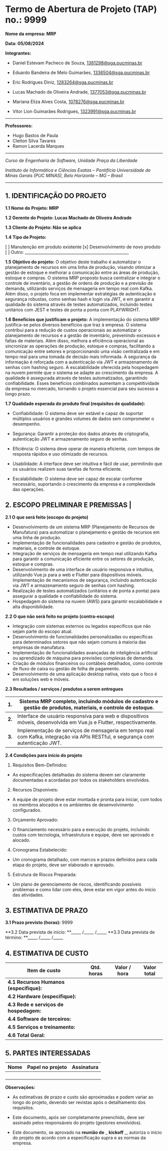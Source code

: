 # Termo de Abertura de Projeto (TAP) no.: 9999

**Nome da empresa: MRP**

**Data: 05/08/2024**

**Integrantes:**

* Daniel Estevam Pacheco de Souza, 1381298@sga.pucminas.br

* Eduardo Bandeira de Melo Guimarães, 1336504@sga.pucminas.br

* Eric Rodrigues Diniz, 1283264@sga.pucminas.br

* Lucas Machado de Oliveira Andrade, 1377053@sga.pucminas.br

* Mariana Eliza Alves Costa, 1078276@sga.pucminas.br

* Vítor Lion Guimarães Rodrigues, 1323991@sga.pucminas.br

---

**Professores:**

* Hugo Bastos de Paula
* Cleiton Silva Tavares
* Ramon Lacerda Marques

---

_Curso de Engenharia de Software, Unidade Praça da Liberdade_

_Instituto de Informática e Ciências Exatas – Pontifícia Universidade de Minas Gerais (PUC MINAS), Belo Horizonte – MG – Brasil_

---

## 1. IDENTIFICAÇÃO DO PROJETO

**1.1 Nome do Projeto: MRP**

**1.2 Gerente do Projeto: Lucas Machado de Oliveira Andrade**

**1.3 Cliente do Projeto: Não se aplica**

**1.4 Tipo de Projeto:**

[ ] Manutenção em produto existente
[x] Desenvolvimento de novo produto
[ ] Outro: \_\_\_\_\_\_\_\_\_\_\_\_\_\_\_\_\_\_\_\_\_\_\_\_\_\_\_\_\_\_\_\_\_\_\_\_\_\_\_\_\_\_\_\_\_\_\_\_\_\_\_\_

**1.5 Objetivo do projeto:**
O objetivo deste trabalho é automatizar o planejamento de recursos em uma linha de produção, visando otimizar a gestão de estoque e melhorar a comunicação entre as áreas de produção, estoque e compras. O sistema MRP proposto busca centralizar e integrar o controle de inventário, a gestão de ordens de produção e a previsão de demanda, utilizando serviços de mensageria em tempo real com Kafka. Além disso, o projeto foca em implementar estratégias de autenticação e segurança robustas, como senhas hash e login via JWT, e em garantir a qualidade do sistema através de testes automatizados, incluindo testes unitários com JEST e testes de ponta a ponta com PLAYWRIGHT.

**1.6 Benefícios que justificam o projeto:**
A implementação do sistema MRP justifica-se pelos diversos benefícios que traz à empresa. O sistema contribui para a redução de custos operacionais ao automatizar o planejamento de recursos e a gestão de inventário, prevenindo excessos e faltas de materiais. Além disso, melhora a eficiência operacional ao sincronizar as operações de produção, estoque e compras, facilitando a comunicação entre setores e proporcionando uma visão centralizada e em tempo real para uma tomada de decisão mais informada. A segurança da informação é reforçada com a autenticação via JWT e armazenamento de senhas com hashing seguro. A escalabilidade oferecida pela hospedagem na nuvem permite que o sistema se adapte ao crescimento da empresa. A qualidade é assegurada através de testes automatizados, garantindo confiabilidade. Esses benefícios combinados aumentam a competitividade da empresa no mercado, tornando o projeto essencial para seu sucesso a longo prazo.

**1.7 Qualidade esperada do produto final (requisitos de qualidade):**

* Confiabilidade: O sistema deve ser estável e capaz de suportar múltiplos usuários e grandes volumes de dados sem comprometer o desempenho.

* Segurança: Garantir a proteção dos dados através de criptografia, autenticação JWT e armazenamento seguro de senhas.

* Eficiência: O sistema deve operar de maneira eficiente, com tempos de resposta rápidos e uso otimizado de recursos.

* Usabilidade: A interface deve ser intuitiva e fácil de usar, permitindo que os usuários realizem suas tarefas de forma eficiente.

* Escalabilidade: O sistema deve ser capaz de escalar conforme necessário, suportando o crescimento da empresa e a complexidade das operações.

## **2. ESCOPO PRELIMINAR E PREMISSAS** |

**2.1 O que será feito (escopo do projeto)**
* Desenvolvimento de um sistema MRP (Planejamento de Recursos de Manufatura) para automatizar o planejamento e gestão de recursos em uma linha de produção.
* Implementação de funcionalidades para cadastro e gestão de produtos, materiais, e controle de estoque.
* Integração de serviços de mensageria em tempo real utilizando Kafka para garantir a comunicação eficiente entre os setores de produção, estoque e compras.
* Desenvolvimento de uma interface de usuário responsiva e intuitiva, utilizando Vue.js para a web e Flutter para dispositivos móveis.
Implementação de mecanismos de segurança, incluindo autenticação via JWT e armazenamento seguro de senhas com hashing.
* Realização de testes automatizados (unitários e de ponta a ponta) para assegurar a qualidade e confiabilidade do sistema.
* Hospedagem do sistema na nuvem (AWS) para garantir escalabilidade e alta disponibilidade.


**2.2 O que não será feito no projeto (contra-escopo)**
* Integração com sistemas externos ou legados específicos que não sejam parte do escopo atual.
* Desenvolvimento de funcionalidades personalizadas ou específicas para determinados setores que não sejam comuns à maioria das empresas de manufatura.
* Implementação de funcionalidades avançadas de inteligência artificial ou aprendizado de máquina para previsões complexas de demanda.
* Criação de módulos financeiros ou contábeis detalhados, como controle de fluxo de caixa ou gestão de folha de pagamento.
* Desenvolvimento de uma aplicação desktop nativa, visto que o foco é em soluções web e móveis.

**2.3 Resultados / serviços / produtos a serem entregues**

| **1.** | Sistema MRP completo, incluindo módulos de cadastro e gestão de produtos, materiais, e controle de estoque. |
| --- | --- |
| **2.** | Interface de usuário responsiva para web e dispositivos móveis, desenvolvida em Vue.js e Flutter, respectivamente. |
| **3.** | Implementação de serviços de mensageria em tempo real com Kafka, integração via APIs RESTful, e segurança com autenticação JWT. |


**2.4 Condições para início do projeto**

1. Requisitos Bem-Definidos:

* As especificações detalhadas do sistema devem ser claramente documentadas e acordadas por todos os stakeholders envolvidos.

2. Recursos Disponíveis:
* A equipe de projeto deve estar montada e pronta para iniciar, com todos os membros alocados e os ambientes de desenvolvimento configurados.

3. Orçamento Aprovado:
* O financiamento necessário para a execução do projeto, incluindo custos com tecnologia, infraestrutura e equipe, deve ser aprovado e alocado.

4. Cronograma Estabelecido:
* Um cronograma detalhado, com marcos e prazos definidos para cada etapa do projeto, deve ser elaborado e aprovado.

5. Estrutura de Riscos Preparada:
* Um plano de gerenciamento de riscos, identificando possíveis problemas e como lidar com eles, deve estar em vigor antes do início das atividades.

## 3. ESTIMATIVA DE PRAZO


**3.1 Prazo previsto (horas):** 9999

**3.2 Data prevista de início:  **\_\_\_\_\_ /\_\_\_\_\_ /\_\_\_\_\_
**3.3 Data prevista de término: **\_\_\_\_\_ /\_\_\_\_\_ /\_\_\_\_\_

## 4. ESTIMATIVA DE CUSTO

| Item de custo | Qtd. horas | Valor / hora  | Valor total |
| --- | --- | --- | --- |
| **4.1 Recursos Humanos** **(especifique):** |  |  |  |
| **4.2 Hardware (especifique):** |  |  |  |
| **4.3 Rede e serviços de hospedagem:** |  |  |  |
| **4.4 Software de terceiros:** |  |  |  |
| **4.5 Serviços e treinamento:** |  |  |  |
| **4.6 Total Geral:** |  |  |  |

## 5. PARTES INTERESSADAS

| Nome | Papel no projeto | Assinatura |
| --- | --- | --- |
|     |     |     |
|     |     |     |
|     |     |     |
|     |     |     |

**Observações:**

- As estimativas de prazo e custo são aproximadas e podem variar ao longo do projeto, devendo ser revistas após o detalhamento dos requisitos.

- Este documento, após ser completamente preenchido, deve ser assinado pelos responsáveis do projeto (gestores envolvidos).

- Este documento, se aprovado na **reunião de** _ **kickoff** _, autoriza o início do projeto de acordo com a especificação supra e as normas da empresa.
